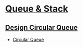 # [Queue & Stack](https://leetcode.com/explore/learn/card/queue-stack/)

## [Design Circular Queue](https://leetcode.com/explore/learn/card/queue-stack/228/first-in-first-out-data-structure/1337/)

* [Circular Queue](queue/circular_queue.go)
